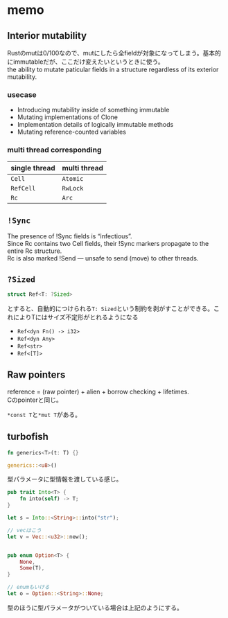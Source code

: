 # memo

## Interior mutability

Rustのmutは0/100なので、mutにしたら全fieldが対象になってしまう。基本的にimmutableだが、ここだけ変えたいというときに使う。  
the ability to mutate paticular fields in a structure regardless of its exterior mutability.

### usecase

* Introducing mutability inside of something immutable
* Mutating implementations of Clone
* Implementation details of logically immutable methods
* Mutating reference-counted variables


### multi thread corresponding

| single thread | multi thread |
| ------------- | -----------  |
| `Cell`        | `Atomic`     |
| `RefCell`     | `RwLock`     |
| `Rc`          | `Arc`        |


## `!Sync`

The presence of !Sync fields is “infectious”.  
Since Rc contains two Cell fields, their !Sync markers propagate to the entire Rc structure.  
Rc is also marked !Send — unsafe to send (move) to other threads.


## `?Sized`

```rust
struct Ref<T: ?Sized>
```

とすると、自動的につけられる`T: Sized`という制約を剥がすことができる。これによりTにはサイズ不定形がとれるようになる

* `Ref<dyn Fn() -> i32>`
* `Ref<dyn Any>`
* `Ref<str>`
* `Ref<[T]>`

## Raw pointers

reference = (raw pointer) + alien + borrow checking + lifetimes.  
Cのpointerと同じ。

`*const T`と`*mut T`がある。


## turbofish

```rust
fn generics<T>(t: T) {}

generics::<u8>()
```

型パラメータに型情報を渡している感じ。

```rust
pub trait Into<T> {
    fn into(self) -> T;
}

let s = Into::<String>::into("str");

// vecはこう
let v = Vec::<u32>::new();


pub enum Option<T> {
    None,
    Some(T),
}

// enumもいける
let o = Option::<String>::None;
```

型のほうに型パラメータがついている場合は上記のようにする。
